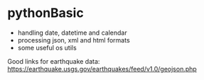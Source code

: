 # pythonBasic
- handling date, datetime and calendar
- processing json, xml and html formats
- some useful os utils

Good links for earthquake data:
https://earthquake.usgs.gov/earthquakes/feed/v1.0/geojson.php
